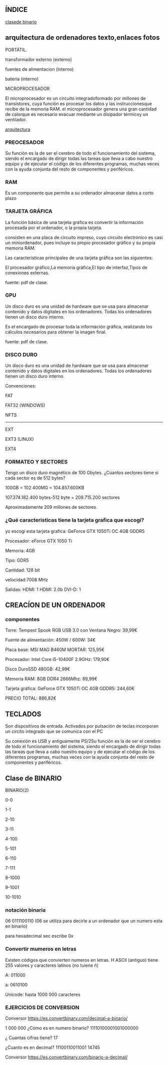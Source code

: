 ## ÍNDICE

[clasede binario](#clase-de-binario)



## arquitectura de ordenadores  texto,enlaces fotos

 PORTÁTIL.
 
 transformador externo (externo)
 
 fuentes de alimentacion (interno)
 
 bateria (interno)

 MICROPROCESADOR
 
 El microprocesador es un circuito integradoformado por millones de transistores, cuya función es procesar los datos y las instruccionesque recibe de la memoria RAM.
el  microprocesador  genera  una  gran  cantidad  de calorque  es  necesario  evacuar  mediante  un disipador  térmicoy  un ventilador.

[arquitectura](https://grandecovian.es/FGC/files/D.%20Tecnolog%C3%ADa/TIC%20I/Arquitectura/Arquitectura%20de%20ordenadores.pdf)

### PREOCESADOR 

Su función es la de ser el cerebro de todo el funcionamiento del sistema, siendo el encargado de dirigir todas las tareas que lleva a cabo nuestro equipo y de ejecutar el código de los diferentes programas, muchas veces con la ayuda conjunta del resto de componentes y periféricos.


### RAM

Es un componente que permite a su ordenador almacenar datos a corto plazo 

### TARJETA GRÁFICA

La función básica de una tarjeta gráfica es convertir la información procesada por el ordenador, 
o la propia tarjeta.

consisten en una placa de circuito impreso, cuyo circuito electrónico es casi 
un miniordenador, pues incluye su propio procesador gráfico y su propia memoria RAM. 

Las características principales de una tarjeta gráfica son las siguientes:

El procesador gráfico,La memoria gráfica,El tipo de interfaz,Tipos de conexiones externas.

fuente: pdf de clase.

### GPU

Un disco duro es una unidad de hardware que se usa para almacenar contenido y datos digitales en los ordenadores. Todas los ordenadores tienen un disco duro interno.

Es el encargado de procesar toda la información gráfica, realizando los cálculos necesarios 
para obtener la imagen final.

fuente: pdf de clase.

### DISCO DURO

Un disco duro es una unidad de hardware que se usa para almacenar contenido y datos digitales en los ordenadores. Todas los ordenadores tienen un disco duro interno.

Convenciones:

FAT 

FAT32     (WINDOWS)

NFTS

---

EXT

EXT3      (LINUX) 

EXT4

### FORMATEO Y SECTORES

Tengo un disco duro magnético de 100 Gbytes. ¿Cúantos sectores tiene si cada sector es de 512 bytes?

100GB = 102 400MG = 104.857.600KB

107.374.182.400 bytes-512 byte = 209.715.200 sectores

Aproximadamente 209 millones de sectores.


### ¿Qué caracteristicas tiene la tarjeta grafica que escogi?

yo escogí esta tarjeta grafica: GeForce GTX 1050Ti OC 4GB GDDR5

Procesador: eForce GTX 1050 Ti

Memoria: 4GB

Tipo: GDR5

Cantidad: 128 bit

velocidad:7008 MHz

Salidas:  HDMI: 1 HDMI: 2.0b DVI-D: 1


## CREACÍON DE UN ORDENADOR
 
 ### componentes

Torre: Tempest Spook RGB USB 3.0 con Ventana Negro: 39,99€

Fuente de alimentación: 450W / 600W: 34€

Placa base: MSI MAG B460M MORTAR: 125,95€

Procesador: Intel Core i5-10400F 2.9GHz: 179,90€

Disco DuroSSD 480GB: 42,99€

Memoria RAM: 8GB DDR4 2666Mhz: 89,99€

Tarjeta gráfica: GeForce GTX 1050Ti OC 4GB GDDR5: 244,60€

PRECIO TOTAL: 886,82€

## TECLADOS 
Son dispositivos de entrada. Activados por pulsación de teclas incorporan un circito integrado que se comunica con el PC

Su conexión es USB y antiguamente PS/2Su función es la de ser el cerebro de todo el funcionamiento del sistema, siendo el encargado de dirigir todas las tareas que lleva a cabo nuestro equipo y de ejecutar el código de los diferentes programas, muchas veces con la ayuda conjunta del resto de componentes y periféricos.

## Clase de BINARIO
BINARIO(2)

0-0

1-1

2-10

3-11

4-100

5-101

6-110

7-111

8-1000

9-1001

10-1010

### notación binaria

06 0111100110 (06 se utiliza para decirle a un ordenador que un numero esta en binario)

para hexadecimal sec escribe 0x

### Convertir mumeros en letras

Existen códigos que convierten numeros en letras.
H
ASCII (antiguo) tiene 255 valores y caracteres latinos (no tuiene ñ)

A: 011000

a: 0610100

Unicode: hasta 1000 000 caracteres



### EJERCICIOS DE CONVERSION
Conversor https://es.convertbinary.com/decimal-a-binario/
 
1 000 000 ¿Cómo es en numero binario?
11110100001001000000

¿ Cuantas cifras tiene?
17

¿Cuanto es en decimal? 11100110011001
14745

Conversor https://es.convertbinary.com/binario-a-decimal/
 






